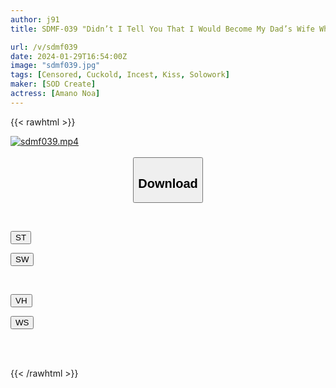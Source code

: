 ```yaml
---
author: j91
title: SDMF-039 "Didn’t I Tell You That I Would Become My Dad’s Wife When I Grew Up?" Today Was The 20th Anniversary Of My Girlfriend’s Marriage…I Was Cuckolded By A Father-In-Law Girl Who Was Jealous Of My Girlfriend’s Wife In A Sitting Position. Amanano Ai

url: /v/sdmf039
date: 2024-01-29T16:54:00Z
image: "sdmf039.jpg"
tags: [Censored, Cuckold, Incest, Kiss, Solowork]
maker: [SOD Create]
actress: [Amano Noa]
---
```



{{< rawhtml >}}

<div class="video" data-videoid="rro01w4qxxsbv8K">
    <a href="javascript:;">
        <img src="/v/sdmf039/sdmf039.jpg" width="WIDTH" height="HEIGHT" alt="sdmf039.mp4" loading="lazy">
    </a>
</div>

<script type="text/javascript" src="https://j91.asia/asset/on-demand-st.js"></script>

<br>
  <link rel="stylesheet" href="https://j91.asia/asset/bs5.css">
  
  <center>
  <button class="btn btn-primary" type="button" data-bs-toggle="collapse" data-bs-target=".multi-collapse" aria-expanded="false" aria-controls="multiCollapseExample1 multiCollapseExample2"><h2>Download</h2></button></center>
</p>
<div class="row">
  <div class="col">
    <div class="collapse multi-collapse" id="multiCollapseExample1">
      <div class="card card-body">
	      	      <br>
<div class="buttons">  
<p><a href="https://streamtape.to/v/rro01w4qxxsbv8K" target="_blank"><button class="btn-hover color-3"><i class="fa fa-download"></i> ST</button></a></p>
<p><a href="https://flaswish.com/sipq6ea53ods" target="_blank"><button class="btn-hover color-2"><i class="fa fa-download"></i> SW</button></a></p></div>
    </div>
  </div>
</div>
  <div class="col">
    <div class="collapse multi-collapse" id="multiCollapseExample2">
      <div class="card card-body">
	      <br>
<div class="buttons">
<p><a href="https://vidhidepro.com/f/6m7logumq1lo" target="_blank"><button class="btn-hover color-9"><i class="fa fa-download"></i> VH</button></a></p>
<p><a href="https://wolfstream.tv/k96au6fk0xz8" target="_blank"><button class="btn-hover color-8"><i class="fa fa-download"></i> WS</button></a></p></div>
<br><br>
      </div>
    </div>
  </div>
</div>

{{< /rawhtml >}}